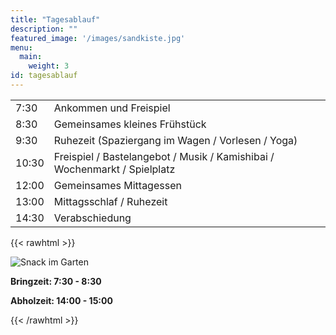 ```yaml
---
title: "Tagesablauf"
description: ""
featured_image: '/images/sandkiste.jpg'
menu:
  main:
    weight: 3
id: tagesablauf
---
```



|                 |                                                                 |
| ----------------|-----------------------------------------------------------------|
| 7:30 	 	        |   Ankommen und Freispiel                                          |
| 8:30		        |   Gemeinsames kleines Frühstück                                   |
| 9:30            |   Ruhezeit (Spaziergang im Wagen / Vorlesen / Yoga)               |
| 10:30           |   Freispiel / Bastelangebot / Musik / Kamishibai / Wochenmarkt / Spielplatz |
| 12:00		        |   Gemeinsames Mittagessen                                         |
| 13:00		        |   Mittagsschlaf / Ruhezeit                                        |
| 14:30         	|   Verabschiedung                                                  |


{{< rawhtml >}}
<div class="dt mw6 center pt0 pb5 pv2-m pv2-ns mt2">
  <div class="db dtc-ns v-mid-ns">
    <img src="/images/snack.jpg" alt="Snack im Garten" class="w-100 mw7 w5-ns br3" />
  </div>
  <div class="db dtc-ns v-mid ph2 pr0-ns pl3-ns">
    <p class="lh-copy">
    <p><strong>Bringzeit: 7:30 - 8:30</strong></p>
    <p><strong>Abholzeit: 14:00 - 15:00</strong>    </p>
    </p>
  </div>
</div>
{{< /rawhtml >}}
